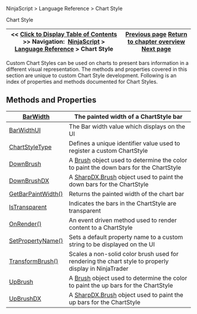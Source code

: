 ﻿
NinjaScript \> Language Reference \> Chart Style

Chart Style

| \<\< [Click to Display Table of Contents](chart_style.md) \>\> **Navigation:**     [NinjaScript](ninjascript-1.md) \> [Language Reference](language_reference_wip-1.md) \> Chart Style | [Previous page](updatebar-1.md) [Return to chapter overview](language_reference_wip-1.md) [Next page](barwidth-1.md) |
| --- | --- |
Custom Chart Styles can be used on charts to present bars information in a different visual representation. The methods and properties covered in this section are unique to custom Chart Style development. Following is an index of properties and methods documented for Chart Styles.
 
## Methods and Properties

| [BarWidth](barwidth-1.md) | The painted width of a ChartStyle bar |
| --- | --- |
| [BarWidthUI](barwidthui-1.md) | The Bar width value which displays on the UI |
| [ChartStyleType](chartstyletype-1.md) | Defines a unique identifier value used to register a custom ChartStyle |
| [DownBrush](downbrush-1.md) | A [Brush](https://msdn.microsoft.com/en-us/library/system.windows.media.brush(v=vs.110).aspx) object used to determine the color to paint the down bars for the ChartStyle |
| [DownBrushDX](downbrushdx-1.md) | A [SharpDX.Brush](sharpdx_direct2d1_brush-1.md) object used to paint the down bars for the ChartStyle |
| [GetBarPaintWidth()](getbarpaintwidth-1.md) | Returns the painted width of the chart bar |
| [IsTransparent](istransparent-1.md) | Indicates the bars in the ChartStyle are transparent |
| [OnRender()](chartstyle_onrender-1.md) | An event driven method used to render content to a ChartStyle |
| [SetPropertyName()](setpropertyname-1.md) | Sets a default property name to a custom string to be displayed on the UI |
| [TransformBrush()](transformbrush-1.md) | Scales a non\-solid color brush used for rendering the chart style to properly display in NinjaTrader |
| [UpBrush](upbrush-1.md) | A [Brush](https://msdn.microsoft.com/en-us/library/system.windows.media.brush(v=vs.110).aspx) object used to determine the color to paint the up bars for the ChartStyle |
| [UpBrushDX](upbrushdx-1.md) | A [SharpDX.Brush](sharpdx_direct2d1_brush-1.md) object used to paint the up bars for the ChartStyle |

